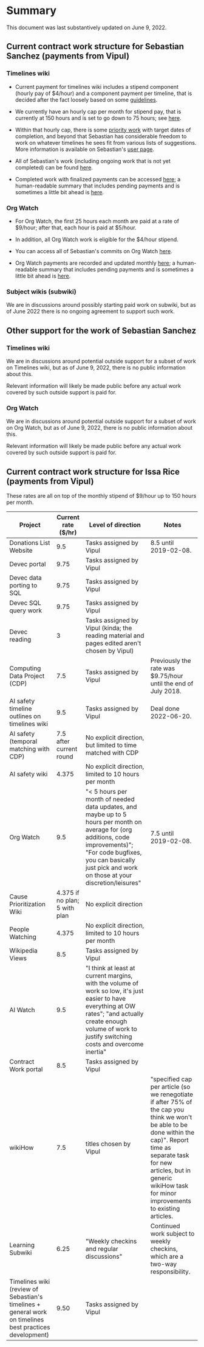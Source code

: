 # Summary

This document was last substantively updated on June 9, 2022.

## Current contract work structure for Sebastian Sanchez (payments from Vipul)

### Timelines wiki

* Current payment for timelines wiki includes a stipend component
  (hourly pay of $4/hour) and a component payment per timeline, that
  is decided after the fact loosely based on some
  [guidelines](https://github.com/vipulnaik/contractwork/blob/master/policy/new-timelines-and-updates.mediawiki).

* We currently have an hourly cap per month for stipend pay, that is
  currently at 150 hours and is set to go down to 75 hours; see
  [here](https://github.com/vipulnaik/contractwork/blob/master/policy/sebastian-sanchez-timelines-wiki-contract-work-reduction-proposal.md#transition-phase).

* Within that hourly cap, there is some [priority
  work](https://timelines.issarice.com/wiki/User:Sebastian#Priority_work_from_Vipul)
  with target dates of completion, and beyond that Sebastian has
  considerable freedom to work on whatever timelines he sees fit from
  various lists of suggestions. More information is available on
  Sebastian's [user
  page](https://timelines.issarice.com/wiki/User:Sebastian).

* All of Sebastian's work (including ongoing work that is not yet
  completed) can be found
  [here](https://timelines.issarice.com/wiki/Special:Contributions/Sebastian).

* Completed work with finalized payments can be accessed
  [here](https://contractwork.vipulnaik.com/worker.php?worker=Sebastian+Sanchez);
  a human-readable summary that includes pending payments and is
  sometimes a little bit ahead is
  [here](https://github.com/vipulnaik/contractwork/blob/master/contributor-lists/sebastian-sanchez-list.mediawiki).

### Org Watch

* For Org Watch, the first 25 hours each month are paid at a rate of
  $9/hour; after that, each hour is paid at $5/hour.

* In addition, all Org Watch work is eligible for the $4/hour stipend.

* You can access all of Sebastian's commits on Org Watch
  [here](https://github.com/riceissa/aiwatch/commits/sebastian).

* Org Watch payments are recorded and updated monthly [here](https://contractwork.vipulnaik.com/worker.php?worker=Sebastian+Sanchez);
  a human-readable summary that includes pending payments and is
  sometimes a little bit ahead is
  [here](https://github.com/vipulnaik/contractwork/blob/master/contributor-lists/sebastian-sanchez-list.mediawiki).

### Subject wikis (subwiki)

We are in discussions around possibly starting paid work on subwiki,
but as of June 2022 there is no ongoing agreement to support such
work.

## Other support for the work of Sebastian Sanchez

### Timelines wiki

We are in discussions around potential outside support for a subset of
work on Timelines wiki, but as of June 9, 2022, there is no public
information about this.

Relevant information will likely be made public before any actual work
covered by such outside support is paid for.

### Org Watch

We are in discussions around potential outside support for a subset of
work on Org Watch, but as of June 9, 2022, there is no public
information about this.

Relevant information will likely be made public before any actual work
covered by such outside support is paid for.

## Current contract work structure for Issa Rice (payments from Vipul)

These rates are all on top of the monthly stipend of $9/hour up to 150
hours per month.

|Project|Current rate ($/hr)|Level of direction|Notes|
|---------|-----|-----------------|------------------|
|Donations List Website|9.5|Tasks assigned by Vipul|8.5 until 2019-02-08.|
|Devec portal|9.75|Tasks assigned by Vipul||
|Devec data porting to SQL|9.75|Tasks assigned by Vipul||
|Devec SQL query work|9.75|Tasks assigned by Vipul||
|Devec reading|3|Tasks assigned by Vipul (kinda; the reading material and pages edited aren't chosen by Vipul)||
|Computing Data Project (CDP)|7.5|Tasks assigned by Vipul|Previously the rate was $9.75/hour until the end of July 2018.|
|AI safety timeline outlines on timelines wiki|9.5|Tasks assigned by Vipul|Deal done 2022-06-20.||
|AI safety (temporal matching with CDP)|7.5 after current round|No explicit direction, but limited to time matched with CDP||
|AI safety wiki|4.375|No explicit direction, limited to 10 hours per month||
|Org Watch|9.5|"\< 5 hours per month of needed data updates, and maybe up to 5 hours per month on average for (org additions, code improvements)"; "For code bugfixes, you can basically just pick and work on those at your discretion/leisures"|7.5 until 2019-02-08.|
|Cause Prioritization Wiki|4.375 if no plan; 5 with plan|No explicit direction||
|People Watching|4.375|No explicit direction, limited to 10 hours per month||
|Wikipedia Views|8.5|Tasks assigned by Vipul||
|AI Watch|9.5|"I think at least at current margins, with the volume of work so low, it's just easier to have everything at OW rates"; "and actually create enough volume of work to justify switching costs and overcome inertia"||
|Contract Work portal|8.5|Tasks assigned by Vipul||
|wikiHow|7.5|titles chosen by Vipul|"specified cap per article (so we renegotiate if after 75% of the cap you think we won't be able to be done within the cap)". Report time as separate task for new articles, but in generic wikiHow task for minor improvements to existing articles.|
|Learning Subwiki|6.25|"Weekly checkins and regular discussions"|Continued work subject to weekly checkins, which are a two-way responsibility.|
|Timelines wiki (review of Sebastian's timelines + general work on timelines best practices development)|9.50|Tasks assigned by Vipul|
